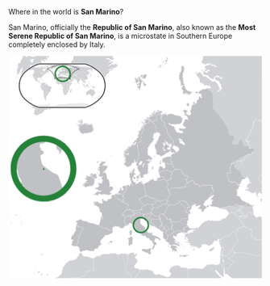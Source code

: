 Where in the world is **San Marino**?
<!--question-->
San Marino, officially the **Republic of San Marino**, also known as the **Most Serene Republic of San Marino**, is a microstate in Southern Europe completely enclosed by Italy.

![Map of San Marino](images/Location_San_Marino_Europe.png)
